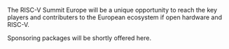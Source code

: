 The RISC-V Summit Europe will be a unique opportunity to reach the key
players and contributers to the European ecosystem if open hardware
and RISC-V.

Sponsoring packages will be shortly offered here.
